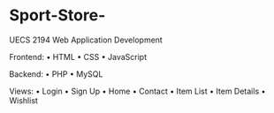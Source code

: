 # Sport-Store-

UECS 2194 Web Application Development

Frontend:
• HTML
• CSS
• JavaScript

Backend:
• PHP
• MySQL

Views:
• Login
• Sign Up
• Home
• Contact
• Item List
• Item Details
• Wishlist
